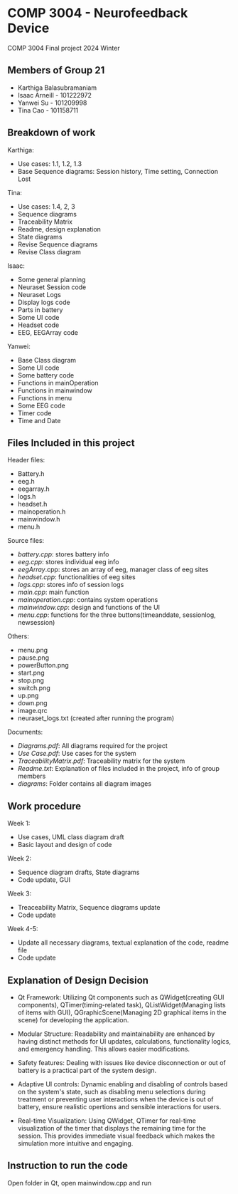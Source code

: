 # COMP 3004 - Neurofeedback Device
COMP 3004 Final project 2024 Winter


## Members of Group 21
- Karthiga Balasubramaniam
- Isaac Arneill - 101222972
- Yanwei Su - 101209998
- Tina Cao - 101158711

## Breakdown of work
Karthiga:
- Use cases: 1.1, 1.2, 1.3
- Base Sequence diagrams: Session history, Time setting, Connection Lost  

Tina:
- Use cases: 1.4, 2, 3
- Sequence diagrams
- Traceability Matrix
- Readme, design explanation
- State diagrams
- Revise Sequence diagrams
- Revise Class diagram
  
Isaac:
- Some general planning
- Neuraset Session code
- Neuraset Logs
- Display logs code
- Parts in battery
- Some UI code
- Headset code
- EEG, EEGArray code
  
Yanwei:
- Base Class diagram
- Some UI code
- Some battery code
- Functions in mainOperation 
- Functions in mainwindow
- Functions in menu
- Some EEG code
- Timer code
- Time and Date

  
## Files Included in this project
Header files:
- Battery.h
- eeg.h
- eegarray.h
- logs.h
- headset.h
- mainoperation.h
- mainwindow.h
- menu.h

Source files:
- *battery.cpp*: stores battery info
- *eeg.cpp*: stores individual eeg info
- *eegArray*.cpp: stores an array of eeg, manager class of eeg sites
- *headset.cpp*: functionalities of eeg sites
- *logs.cpp*: stores info of session logs
- *main.cpp*: main function
- *mainoperation.cpp*: contains system operations
- *mainwindow.cpp*: design and functions of the UI
- *menu.cpp*: functions for the three buttons(timeanddate, sessionlog, newsession)

Others:
- menu.png
- pause.png
- powerButton.png
- start.png
- stop.png
- switch.png
- up.png
- down.png
- image.qrc
- neuraset_logs.txt (created after running the program)
  
Documents:
- *Diagrams.pdf*: All diagrams required for the project
- *Use Case.pdf*: Use cases for the system
- *TraceabilityMatrix.pdf*: Traceability matrix for the system
- *Readme.txt*: Explanation of files included in the project, info of group members
- *diagrams*: Folder contains all diagram images

## Work procedure
Week 1:
- Use cases, UML class diagram draft
- Basic layout and design of code
  
Week 2:
- Sequence diagram drafts, State diagrams
- Code update, GUI

Week 3:
- Treaceability Matrix, Sequence diagrams update
- Code update

Week 4-5:
- Update all necessary diagrams, textual explanation of the code, readme file
- Code update


## Explanation of Design Decision

- Qt Framework: Utilizing Qt components such as QWidget(creating GUI components), QTimer(timing-related task), QListWidget(Managing lists of items with GUI), QGraphicScene(Managing 2D graphical items in the scene) for developing the application.

- Modular Structure: Readability and maintainability are enhanced by having distinct methods for UI updates, calculations, functionality logics, and emergency handling. This allows easier modifications.

- Safety features: Dealing with issues like device disconnection or out of battery is a practical part of the system design.

- Adaptive UI controls: Dynamic enabling and disabling of controls based on the system's state, such as disabling menu selections during treatment or preventing user interactions when the device is out of battery, ensure realistic opertions and sensible interactions for users.
 
- Real-time Visualization: Using QWidget, QTimer for real-time visualization of the timer that displays the remaining time for the session. This provides immediate visual feedback which makes the simulation more intuitive and engaging.


## Instruction to run the code
Open folder in Qt, open mainwindow.cpp and run
